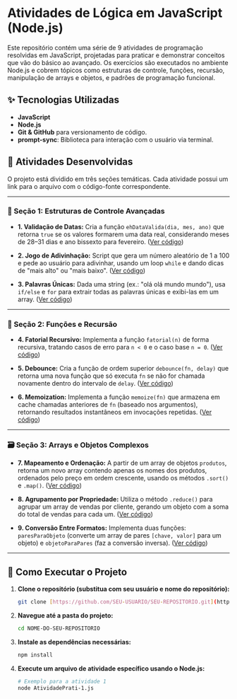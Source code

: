 # Atividades de Lógica em JavaScript (Node.js)

Este repositório contém uma série de 9 atividades de programação resolvidas em JavaScript, projetadas para praticar e demonstrar conceitos que vão do básico ao avançado. Os exercícios são executados no ambiente Node.js e cobrem tópicos como estruturas de controle, funções, recursão, manipulação de arrays e objetos, e padrões de programação funcional.

## ✨ Tecnologias Utilizadas

* **JavaScript**
* **Node.js**
* **Git & GitHub** para versionamento de código.
* **prompt-sync**: Biblioteca para interação com o usuário via terminal.

## 🚀 Atividades Desenvolvidas

O projeto está dividido em três seções temáticas. Cada atividade possui um link para o arquivo com o código-fonte correspondente.

---

### 🌟 Seção 1: Estruturas de Controle Avançadas

* **1. Validação de Datas:** Cria a função `ehDataValida(dia, mes, ano)` que retorna `true` se os valores formarem uma data real, considerando meses de 28–31 dias e ano bissexto para fevereiro. ([Ver código](AtividadePrati-1.js))

* **2. Jogo de Adivinhação:** Script que gera um número aleatório de 1 a 100 e pede ao usuário para adivinhar, usando um loop `while` e dando dicas de "mais alto" ou "mais baixo". ([Ver código](AtividadePrati-2.js))

* **3. Palavras Únicas:** Dada uma string (ex.: "olá olá mundo mundo"), usa `if/else` e `for` para extrair todas as palavras únicas e exibi-las em um array. ([Ver código](AtividadePrati-3.js))

---

### 🧠 Seção 2: Funções e Recursão

* **4. Fatorial Recursivo:** Implementa a função `fatorial(n)` de forma recursiva, tratando casos de erro para `n < 0` e o caso base `n = 0`. ([Ver código](AtividadePrati-4.js))

* **5. Debounce:** Cria a função de ordem superior `debounce(fn, delay)` que retorna uma nova função que só executa `fn` se não for chamada novamente dentro do intervalo de `delay`. ([Ver código](AtividadePrati-5.js))

* **6. Memoization:** Implementa a função `memoize(fn)` que armazena em cache chamadas anteriores de `fn` (baseado nos argumentos), retornando resultados instantâneos em invocações repetidas. ([Ver código](AtividadePrati-6.js))

---

### 🗃️ Seção 3: Arrays e Objetos Complexos

* **7. Mapeamento e Ordenação:** A partir de um array de objetos `produtos`, retorna um novo array contendo apenas os nomes dos produtos, ordenados pelo preço em ordem crescente, usando os métodos `.sort()` e `.map()`. ([Ver código](AtividadePrati-7.js))

* **8. Agrupamento por Propriedade:** Utiliza o método `.reduce()` para agrupar um array de vendas por cliente, gerando um objeto com a soma do total de vendas para cada um. ([Ver código](AtividadePrati-8.js))

* **9. Conversão Entre Formatos:** Implementa duas funções: `paresParaObjeto` (converte um array de pares `[chave, valor]` para um objeto) e `objetoParaPares` (faz a conversão inversa). ([Ver código](AtividadePrati-9.js))

---

## 🔧 Como Executar o Projeto

1.  **Clone o repositório (substitua com seu usuário e nome do repositório):**
    ```bash
    git clone [https://github.com/SEU-USUARIO/SEU-REPOSITORIO.git](https://github.com/SEU-USUARIO/SEU-REPOSITORIO.git)
    ```
2.  **Navegue até a pasta do projeto:**
    ```bash
    cd NOME-DO-SEU-REPOSITORIO
    ```
3.  **Instale as dependências necessárias:**
    ```bash
    npm install
    ```
4.  **Execute um arquivo de atividade específico usando o Node.js:**
    ```bash
    # Exemplo para a atividade 1
    node AtividadePrati-1.js
    ```